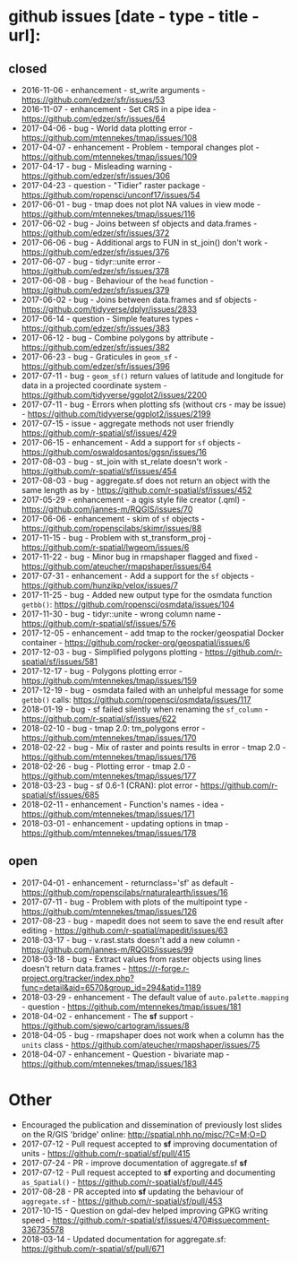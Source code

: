 # github issues [date - type - title - url]:

## closed

- 2016-11-06 - enhancement - st_write arguments - https://github.com/edzer/sfr/issues/53
- 2016-11-07 - enhancement - Set CRS in a pipe idea - https://github.com/edzer/sfr/issues/64
- 2017-04-06 - bug - World data plotting error - https://github.com/mtennekes/tmap/issues/108
- 2017-04-07 - enhancement - Problem - temporal changes plot - https://github.com/mtennekes/tmap/issues/109
- 2017-04-17 - bug - Misleading warning - https://github.com/edzer/sfr/issues/306
- 2017-04-23 - question - "Tidier" raster package - https://github.com/ropensci/unconf17/issues/54
- 2017-06-01 - bug - tmap does not plot NA values in view mode - https://github.com/mtennekes/tmap/issues/116
- 2017-06-02 - bug - Joins between sf objects and data.frames - https://github.com/edzer/sfr/issues/372
- 2017-06-06 - bug - Additional args to FUN in st_join() don't work - https://github.com/edzer/sfr/issues/376
- 2017-06-07 - bug - tidyr::unite error - https://github.com/edzer/sfr/issues/378
- 2017-06-08 - bug - Behaviour of the `head` function - https://github.com/edzer/sfr/issues/379
- 2017-06-02 - bug - Joins between data.frames and sf objects - https://github.com/tidyverse/dplyr/issues/2833
- 2017-06-14 - question - Simple features types - https://github.com/edzer/sfr/issues/383
- 2017-06-12 - bug - Combine polygons by attribute - https://github.com/edzer/sfr/issues/382
- 2017-06-23 - bug - Graticules in `geom_sf` - https://github.com/edzer/sfr/issues/396
- 2017-07-11 - bug - `geom_sf()` return values of latitude and longitude for data in a projected coordinate system - https://github.com/tidyverse/ggplot2/issues/2200
- 2017-07-11 - bug - Errors when plotting sfs (without crs - may be issue) - https://github.com/tidyverse/ggplot2/issues/2199
- 2017-07-15 - issue - aggregate methods not user friendly https://github.com/r-spatial/sf/issues/429
- 2017-06-15 - enhancement - Add a support for `sf` objects - https://github.com/oswaldosantos/ggsn/issues/16
- 2017-08-03 - bug - st_join with st_relate doesn't work - https://github.com/r-spatial/sf/issues/454
- 2017-08-03 - bug - aggregate.sf does not return an object with the same length as by - https://github.com/r-spatial/sf/issues/452
- 2017-05-29 - enhancement - a qgis style file creator (.qml) - https://github.com/jannes-m/RQGIS/issues/70
- 2017-06-06 - enhancement - skim of `sf` objects - https://github.com/ropenscilabs/skimr/issues/88
- 2017-11-15 - bug - Problem with st_transform_proj - https://github.com/r-spatial/lwgeom/issues/6
- 2017-11-22 - bug - Minor bug in rmapshaper flagged and fixed - https://github.com/ateucher/rmapshaper/issues/64
- 2017-07-31 - enhancement - Add a support for the `sf` objects - https://github.com/hunzikp/velox/issues/7
- 2017-11-25 - bug - Added new output type for the osmdata function `getbb()`: https://github.com/ropensci/osmdata/issues/104
- 2017-11-30 - bug - tidyr::unite - wrong column name - https://github.com/r-spatial/sf/issues/576
- 2017-12-05 - enhancement - add tmap to the rocker/geospatial Docker container - https://github.com/rocker-org/geospatial/issues/6
- 2017-12-03 - bug - Simplified polygons plotting - https://github.com/r-spatial/sf/issues/581
- 2017-12-17 - bug - Polygons plotting error - https://github.com/mtennekes/tmap/issues/159
- 2017-12-19 - bug - osmdata failed with an unhelpful message for some `getbb()` calls: https://github.com/ropensci/osmdata/issues/117
- 2018-01-19 - bug - sf failed silently when renaming the `sf_column` - https://github.com/r-spatial/sf/issues/622
- 2018-02-10 - bug - tmap 2.0: tm_polygons error - https://github.com/mtennekes/tmap/issues/170
- 2018-02-22 - bug - Mix of raster and points results in error - tmap 2.0 - https://github.com/mtennekes/tmap/issues/176
- 2018-02-26 - bug - Plotting error - tmap 2.0 - https://github.com/mtennekes/tmap/issues/177
- 2018-03-23 - bug - sf 0.6-1 (CRAN): plot error - https://github.com/r-spatial/sf/issues/685
- 2018-02-11 - enhancement - Function's names - idea - https://github.com/mtennekes/tmap/issues/171
- 2018-03-01 - enhancement - updating options in tmap - https://github.com/mtennekes/tmap/issues/178

## open

- 2017-04-01 - enhancement - returnclass='sf' as default - https://github.com/ropenscilabs/rnaturalearth/issues/16
- 2017-07-11 - bug - Problem with plots of the multipoint type - https://github.com/mtennekes/tmap/issues/126
- 2017-08-23 - bug - mapedit does not seem to save the end result after editing - https://github.com/r-spatial/mapedit/issues/63
- 2018-03-17 - bug - v.rast.stats doesn't add a new column - https://github.com/jannes-m/RQGIS/issues/99
- 2018-03-18 - bug - Extract values from raster objects using lines doesn't return data.frames - https://r-forge.r-project.org/tracker/index.php?func=detail&aid=6570&group_id=294&atid=1189
- 2018-03-29 - enhancement - The default value of `auto.palette.mapping` - question - https://github.com/mtennekes/tmap/issues/181
- 2018-04-02 - enhancement - The **sf** support - https://github.com/sjewo/cartogram/issues/8
- 2018-04-05 - bug - rmapshaper does not work when a column has the `units` class - https://github.com/ateucher/rmapshaper/issues/75
- 2018-04-07 - enhancement - Question - bivariate map - https://github.com/mtennekes/tmap/issues/183

# Other

- Encouraged the publication and dissemination of previously lost slides on the R/GIS 'bridge' online: http://spatial.nhh.no/misc/?C=M;O=D
- 2017-07-12 - Pull request accepted to **sf** improving documentation of units - https://github.com/r-spatial/sf/pull/415
- 2017-07-24 - PR - improve documentation of aggregate.sf **sf**
- 2017-07-12 - Pull request accepted to **sf** exporting and documenting `as_Spatial()` - https://github.com/r-spatial/sf/pull/445
- 2017-08-28 - PR accepted into **sf** updating the behaviour of `aggregate.sf` - https://github.com/r-spatial/sf/pull/453
- 2017-10-15 - Question on gdal-dev helped improving GPKG writing speed - https://github.com/r-spatial/sf/issues/470#issuecomment-336735578
- 2018-03-14 - Updated documentation for aggregate.sf: https://github.com/r-spatial/sf/pull/671
